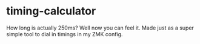 # timing-calculator
How long is actually 250ms? Well now you can feel it. Made just as a super simple tool to dial in timings in my ZMK config.
